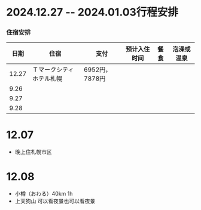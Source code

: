 # 2024.12.27 -- 2024.01.03行程安排

### 住宿安排

| 日期 | 住宿 | 支付 | 预计入住时间 | 餐食 | 泡澡或温泉 |
| --- | --- | --- | --- | --- | --- |
| 12.27 | Ｔマークシティホテル札幌 | 6952円，7878円 |  |  |  |
| 9.26 |  | |  |  |  |
| 9.27 |  |  |  | | |
| 9.28 |  |  |  | | |
# 12.07
- 晚上住札幌市区

# 12.08
- 小樽（おわる）40km 1h
- 上天狗山 可以看夜景也可以看夜景
